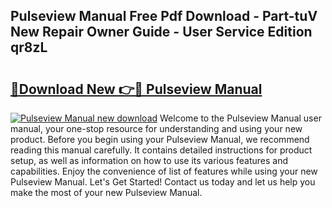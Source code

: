 ## Pulseview Manual Free Pdf Download - Part-tuV New Repair Owner Guide - User Service Edition qr8zL

# <h2><a href="http://cf2203.oget.top/?id=Pulseview+Manual">🔗Download New 👉🔴 Pulseview Manual</a></h2>

[![Pulseview Manual new download](https://i.imgur.com/5g1atiW.png)](http://cf2203.oget.top/?id=Pulseview+Manual)
Welcome to the Pulseview Manual user manual, your one-stop resource for understanding and using your new product. Before you begin using your Pulseview Manual, we recommend reading this manual carefully. It contains detailed instructions for product setup, as well as information on how to use its various features and capabilities. Enjoy the convenience of list of features while using your new Pulseview Manual. Let's Get Started! Contact us today and let us help you make the most of your new Pulseview Manual.
